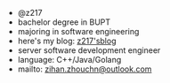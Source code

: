 - @z217
- bachelor degree in BUPT
- majoring in software engineering
- here's my blog: [z217'sblog](https://z217blog.cn)
- server software development engineer
- language: C++/Java/Golang
- mailto: zihan.zhouchn@outlook.com

<!---
z217/z217 is a ✨ special ✨ repository because its `README.md` (this file) appears on your GitHub profile.
You can click the Preview link to take a look at your changes.
--->
